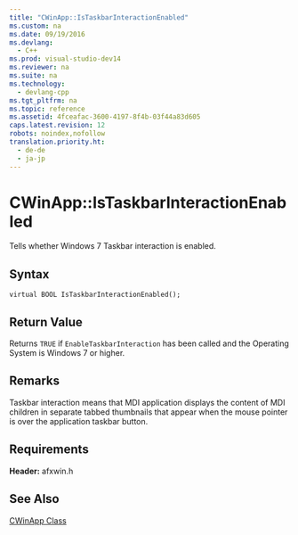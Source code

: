 ```yaml
---
title: "CWinApp::IsTaskbarInteractionEnabled"
ms.custom: na
ms.date: 09/19/2016
ms.devlang: 
  - C++
ms.prod: visual-studio-dev14
ms.reviewer: na
ms.suite: na
ms.technology: 
  - devlang-cpp
ms.tgt_pltfrm: na
ms.topic: reference
ms.assetid: 4fceafac-3600-4197-8f4b-03f44a83d605
caps.latest.revision: 12
robots: noindex,nofollow
translation.priority.ht: 
  - de-de
  - ja-jp
---
```

# CWinApp::IsTaskbarInteractionEnabled
Tells whether Windows 7 Taskbar interaction is enabled.  
  
## Syntax  
  
```  
virtual BOOL IsTaskbarInteractionEnabled();  
```  
  
## Return Value  
 Returns `TRUE` if `EnableTaskbarInteraction` has been called and the Operating System is Windows 7 or higher.  
  
## Remarks  
 Taskbar interaction means that MDI application displays the content of MDI children in separate tabbed thumbnails that appear when the mouse pointer is over the application taskbar button.  
  
## Requirements  
 **Header:** afxwin.h  
  
## See Also  
 [CWinApp Class](../vs140/CWinApp-Class.md)